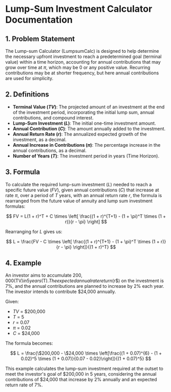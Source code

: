 # Lump-Sum Investment Calculator Documentation

## 1. Problem Statement

The Lump-sum Calculator (LumpsumCalc) is designed to help determine the necessary upfront investment to reach a predetermined goal (terminal value) within a time horizon, accounting for annual contributions that may grow over time at $\pi$, which may be 0 or any positive value. Recurring contributions may be at shorter frequency, but here annual contributions are used for simplicity.

## 2. Definitions

- **Terminal Value ($TV$)**: The projected amount of an investment at the end of the investment period, incorporating the initial lump sum, annual contributions, and compound interest.
- **Lump-Sum Investment ($L$)**: The initial one-time investment amount.
- **Annual Contribution ($C$)**: The amount annually added to the investment.
- **Annual Return Rate ($r$)**: The annualized expected growth of the investment, as a decimal.
- **Annual Increase in Contributions ($\pi$)**: The percentage increase in the annual contributions, as a decimal.
- **Number of Years ($T$)**: The investment period in years (Time Horizon).

## 3. Formula

To calculate the required lump-sum investment ($L$) needed to reach a specific future value ($FV$), given annual contributions ($C$) that increase at rate $\pi$, over a period of $T$ years, with an annual return rate $r$, the formula is rearranged from the future value of annuity and lump sum investment formulas:

$$
FV = L(1 + r)^T + C \times \left[ \frac{(1 + r)^{T+1} - (1 + \pi)^T \times (1 + r)}{r - \pi} \right]
$$

Rearranging for $L$ gives us:

$$
L = \frac{FV - C \times \left[ \frac{(1 + r)^{T+1} - (1 + \pi)^T \times (1 + r)}{r - \pi} \right]}{(1 + r)^T}
$$

## 4. Example

An investor aims to accumulate $200,000 ($TV$) in 5 years ($T$). The expected annual rate return ($r$) on the investment is 7%, and the annual contributions are planned to increase by 2% each year. The investor intends to contribute $24,000 annually.

Given:
- $TV$ = $200,000
- $T$ = 5
- $r$ = 0.07
- $\pi$ = 0.02
- $C$ = $24,000

The formula becomes:

$$
L = \frac{\$200,000 - \$24,000 \times \left[\frac{(1 + 0.07)^{6} - (1 + 0.02)^5 \times (1 + 0.07)}{0.07 - 0.02}\right]}{(1 + 0.07)^5}
$$

This example calculates the lump-sum investment required at the outset to meet the investor's goal of $200,000 in 5 years, considering the annual contributions of $24,000 that increase by 2% annually and an expected return rate of 7%.
